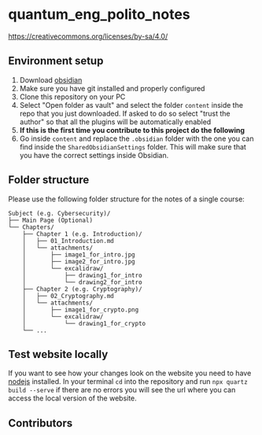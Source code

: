 # quantum_eng_polito_notes
 
https://creativecommons.org/licenses/by-sa/4.0/

## Environment setup

1) Download [obsidian](https://obsidian.md/)
2) Make sure you have git installed and properly configured
3) Clone this repository on your PC
4) Select "Open folder as vault" and select the folder `content` inside the repo that you just downloaded.
If asked to do so select "trust the author" so that all the plugins will be automatically enabled
5) **If this is the first time you contribute to this project do the following**
  1) Go inside `content` and replace the `.obsidian` folder with the one you can find
  inside the `SharedObsidianSettings` folder. This will make sure that you have the
  correct settings inside Obsidian.

<!-- 2) Go to settings -> Community plugins and click "Turn on community plugins"
3) Click on "Browse" and install the following plugins and enable them
    1) **Paste image rename** by "Reorx"
    2) (Optional but suggested): **Latex Suite** by "artisticat1" (you can find my snippets in the `extra` folder in this repo)
    3) (Optional): **Excalidraw** by "Zsolt Vicsian". If you want to use excalidraw replace the 
4) Go to settings -> Files & Links:
    1) Set "New link format" to "shortest path when possible
    2) Make sure use [[Wikilinks]] is not checked
    3) Set "Default location for new attachments" to "In subfolder under current folder"
    4) Set "Subfolder name" to "attachments" without -->

## Folder structure

Please use the following folder structure for the notes of a single course:

```
Subject (e.g. Cybersecurity)/
├── Main Page (Optional)
└── Chapters/
    ├── Chapter 1 (e.g. Introduction)/
    │   ├── 01_Introduction.md
    │   └── attachments/
    │       ├── image1_for_intro.jpg
    │       ├── image2_for_intro.jpg
    │       └── excalidraw/
    │           ├── drawing1_for_intro
    │           └── drawing2_for_intro
    ├── Chapter 2 (e.g. Cryptography)/
    │   ├── 02_Cryptography.md
    │   └── attachments/
    │       ├── image1_for_crypto.png
    │       └── excalidraw/
    │           └── drawing1_for_crypto
    └── ...
```

## Test website locally

If you want to see how your changes look on the website you need to have 
[nodejs](https://nodejs.org/en) installed. In your terminal `cd` into the 
repository and run `npx quartz build --serve` if there are no errors you will
see the url where you can access the local version of the website.

## Contributors
